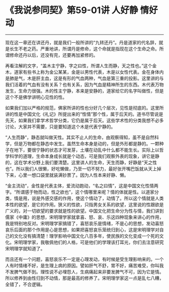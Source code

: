 # 《我说参同契》第59-01讲 人好静 情好动

------

现在这一章还在讲还丹，就是我们一般所讲的“九转还丹”。丹是道家的代名辞，就是长生不老之药。严重地讲，所谓丹是修命，这个命就是指现在这个生命之命。所谓修命还丹以后，还没有完，还要再加紧修的。

再看注解的文字，“盖木主宁静，字之曰性，所谓人生而静，天之性也。”这个金木，道家有些书上称为金公某某，金是以男性代表，木是以女性代表。金在身体内是肺是气，木是肝主血，这是有形的气血两种，气血是第三重的投影。这里讲的与我们活着的气血有没有关系？也有关系，因为气血是精神所生的东西。木代表万物发生，生命力很强。木的性主宁静，本来是安静的，道家给它的名字叫做性，但是这个不是佛学讲明心见性的性。

如果我们加以严格的规范，佛家所讲的性也分好几个层次，见性是彻底的。这里所讲的性是中国文化《礼记》所提出来的“性情”那个性，属于后天的。道书尽管说是先天，如果我们拿学术哲学分类，它仍是属于后天。这些学术性的分类我想不必多讨论，大家并不需要，只是要知道这个木是代表宁静的。

“人生而静”，静态就叫做天性。其实不止人的生命，由观察得知，虽不是自然科学，但是万物都在静态中发生。虽然生命本身是动的，但是外形都是静的。一颗种子在地下，要很宁静的状态才可发芽，土壤在动乱中什么都不能生长。实际上以哲学科学的道理，生命本身成长就是个动态，可是我们观察外表的现象，讲它是静的，这在学术分野上我们要清楚。这里讲人的生命，天生而静，好静是“天之性也”。所以我们人很懒，好吃懒做，乃至一切不努力，最好张开嘴巴饭就从天上掉下来，心里一想口袋里就装满钞票了。因为人性本来好静、懒。

“金主流动”，金性是代表主体，爱流动跑动，“名之曰情”，这是中国文化性情两字。“所谓感于物而动，性之欲也”，这个情哪里来呢？情的体就是性。以道家分类，情是用，说是外感交感的作用，使这个情动了，动情了。所以这个情就是人类本性的欲望，是它的作用。狭义的性欲，只指男女关系的欲望，这里说的性跟欲是广义的，对一切欲望的要求就是性的欲望。中国文化把生命分为性与情，我们讲到儒家《中庸》的思想，宋明理学家就拿喜、怒、哀、乐这四种现象来讲心的作用，我是特别地反对。宋明理学家搞错了，喜怒哀乐是情绪，不是心的思想，发动喜怒哀乐后面的那个作用是心是思想，如果把喜怒哀乐笼统归到心，这是宋明理学对自己的文化没有搞清楚！理学影响中国文化八百多年，使民族的文化变成一个死的文化。宋明理学家，我敬佩他们的人格，可是他们的学理该打耳光，你们去注意研究宋明理学就知道了。

而且还有一个问题，喜怒哀乐不一定是心理发动，有时候是受生理影响来的。一个人有时情绪不好，是生理上病的原因。譬如肝气不舒，胃不好，痛苦难受，你叫我不发脾气做不到。理性说不必埋怨人，生病痛起来非要发脾气不可，因为它是情。所以修养到由性归到不动情，那是最高的修养了。宋明理学家这一点是乱七八糟，全错了，不合逻辑。
